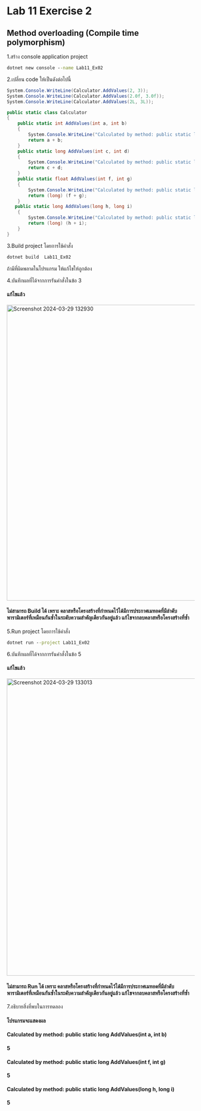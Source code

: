 # Lab 11 Exercise 2

## Method overloading (Compile time polymorphism)

1.สร้าง console application project

```cmd
dotnet new console --name Lab11_Ex02
```

2.เปลี่ยน code ให้เป็นดังต่อไปนี้

```cs
System.Console.WriteLine(Calculator.AddValues(2, 3));
System.Console.WriteLine(Calculator.AddValues(2.0f, 3.0f));
System.Console.WriteLine(Calculator.AddValues(2L, 3L));

public static class Calculator
{
    public static int AddValues(int a, int b)
    {
        System.Console.WriteLine("Calculated by method: public static long AddValues(int a, int b)");
        return a + b;
    }
    public static long AddValues(int c, int d)
    {
        System.Console.WriteLine("Calculated by method: public static long AddValues(int c, int d)");
        return c + d;
    }
    public static float AddValues(int f, int g)
    {
        System.Console.WriteLine("Calculated by method: public static long AddValues(int f, int g)");
        return (long) (f + g);
    }
   public static long AddValues(long h, long i)
    {
        System.Console.WriteLine("Calculated by method: public static long AddValues(long h, long i)");
        return (long) (h + i);
    }
}
```

3.Build project โดยการใช้คำสั่ง

```cmd
dotnet build  Lab11_Ex02
```

ถ้ามีที่ผิดพลาดในโปรแกรม ให้แก้ไขให้ถูกต้อง

4.บันทึกผลที่ได้จากการรันคำสั่งในข้อ 3
#### แก้ไขแล้ว
<img width="794" alt="Screenshot 2024-03-29 132930" src="https://github.com/SuphawadiP/03376836-OOP-2566-Lab-11/assets/144196049/fd0cb1af-48b5-4947-a7ba-b9dd968e319e">

#### ไม่สามารถ Build ได้ เพราะ คลาสหรือโครงสร้างที่กำหนดไว้ได้มีการประกาศเมทอดที่มีลำดับพารามิเตอร์ที่เหมือนกันซ้ำในระดับความสำคัญเดียวกันอยู่แล้ว แก้ไขจากลบคลาสหรือโครงสร้างที่ซ้ำ
5.Run project โดยการใช้คำสั่ง

```cmd
dotnet run --project Lab11_Ex02
```

6.บันทึกผลที่ได้จากการรันคำสั่งในข้อ 5
#### แก้ไขแล้ว
<img width="798" alt="Screenshot 2024-03-29 133013" src="https://github.com/SuphawadiP/03376836-OOP-2566-Lab-11/assets/144196049/ec36ef68-4f17-4e81-af58-77cf27b21a82">

#### ไม่สามารถ Run ได้ เพราะ คลาสหรือโครงสร้างที่กำหนดไว้ได้มีการประกาศเมทอดที่มีลำดับพารามิเตอร์ที่เหมือนกันซ้ำในระดับความสำคัญเดียวกันอยู่แล้ว แก้ไขจากลบคลาสหรือโครงสร้างที่ซ้ำ
7.อธิบายสิ่งที่พบในการทดลอง
#### โปรแกรมจะแสดงผล
#### Calculated by method: public static long AddValues(int a, int b)
#### 5
#### Calculated by method: public static long AddValues(int f, int g)
#### 5
#### Calculated by method: public static long AddValues(long h, long i)
#### 5
